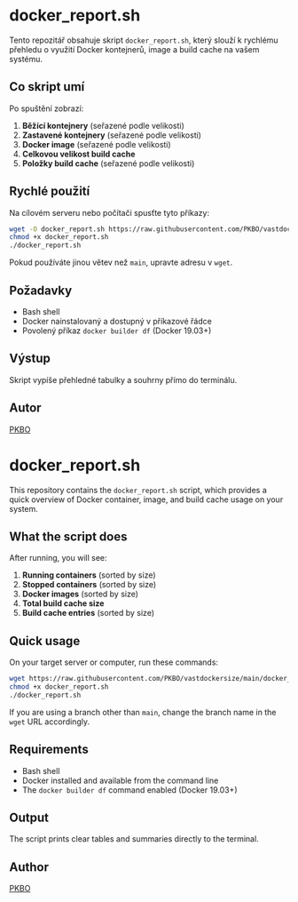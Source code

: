 # docker_report.sh

Tento repozitář obsahuje skript `docker_report.sh`, který slouží k rychlému přehledu o využití Docker kontejnerů, image a build cache na vašem systému.

## Co skript umí

Po spuštění zobrazí:

1. **Běžící kontejnery** (seřazené podle velikosti)
2. **Zastavené kontejnery** (seřazené podle velikosti)
3. **Docker image** (seřazené podle velikosti)
4. **Celkovou velikost build cache**
5. **Položky build cache** (seřazené podle velikosti)

## Rychlé použití

Na cílovém serveru nebo počítači spusťte tyto příkazy:

```bash
wget -O docker_report.sh https://raw.githubusercontent.com/PKBO/vastdockersize/main/docker_report.sh
chmod +x docker_report.sh
./docker_report.sh
```

Pokud používáte jinou větev než `main`, upravte adresu v `wget`.

## Požadavky

- Bash shell
- Docker nainstalovaný a dostupný v příkazové řádce
- Povolený příkaz `docker builder df` (Docker 19.03+)

## Výstup

Skript vypíše přehledné tabulky a souhrny přímo do terminálu.

## Autor

[PKBO](https://github.com/PKBO)

# docker_report.sh

This repository contains the `docker_report.sh` script, which provides a quick overview of Docker container, image, and build cache usage on your system.

## What the script does

After running, you will see:

1. **Running containers** (sorted by size)
2. **Stopped containers** (sorted by size)
3. **Docker images** (sorted by size)
4. **Total build cache size**
5. **Build cache entries** (sorted by size)

## Quick usage

On your target server or computer, run these commands:

```bash
wget https://raw.githubusercontent.com/PKBO/vastdockersize/main/docker_report.sh
chmod +x docker_report.sh
./docker_report.sh
```

If you are using a branch other than `main`, change the branch name in the `wget` URL accordingly.

## Requirements

- Bash shell
- Docker installed and available from the command line
- The `docker builder df` command enabled (Docker 19.03+)

## Output

The script prints clear tables and summaries directly to the terminal.

## Author

[PKBO](https://github.com/PKBO)
